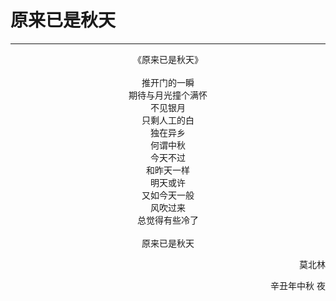 # 原来已是秋天
***
<center>
《原来已是秋天》<br>
<br>
推开门的一瞬<br>
期待与月光撞个满怀<br>
不见银月<br>
只剩人工的白<br>
独在异乡<br>
何谓中秋<br>
今天不过<br>
和昨天一样<br>
明天或许<br>
又如今天一般<br>
风吹过来<br>
总觉得有些冷了<br>
<br>
原来已是秋天<br>
</center>
<p align="right">莫北林</p>
<p align="right">辛丑年中秋 夜</p>